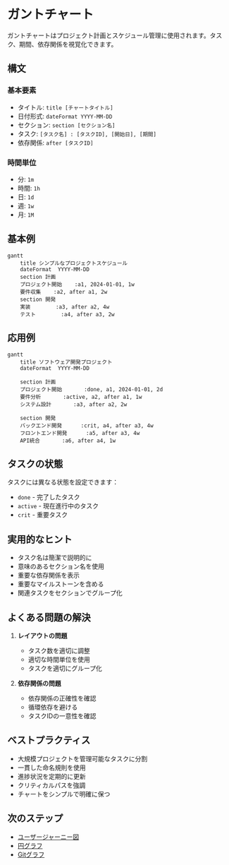 # ガントチャート

ガントチャートはプロジェクト計画とスケジュール管理に使用されます。タスク、期間、依存関係を視覚化できます。

## 構文

### 基本要素
- タイトル: `title [チャートタイトル]`
- 日付形式: `dateFormat YYYY-MM-DD`
- セクション: `section [セクション名]`
- タスク: `[タスク名] : [タスクID], [開始日], [期間]`
- 依存関係: `after [タスクID]`

### 時間単位
- 分: `1m`
- 時間: `1h`
- 日: `1d`
- 週: `1w`
- 月: `1M`

## 基本例

```mermaid
gantt
    title シンプルなプロジェクトスケジュール
    dateFormat  YYYY-MM-DD
    section 計画
    プロジェクト開始    :a1, 2024-01-01, 1w
    要件収集    :a2, after a1, 2w
    section 開発
    実装        :a3, after a2, 4w
    テスト        :a4, after a3, 2w
```

## 応用例

```mermaid
gantt
    title ソフトウェア開発プロジェクト
    dateFormat  YYYY-MM-DD
    
    section 計画
    プロジェクト開始       :done, a1, 2024-01-01, 2d
    要件分析       :active, a2, after a1, 1w
    システム設計       :a3, after a2, 2w
    
    section 開発
    バックエンド開発      :crit, a4, after a3, 4w
    フロントエンド開発      :a5, after a3, 4w
    API統合       :a6, after a4, 1w
```

## タスクの状態

タスクには異なる状態を設定できます：
- `done` - 完了したタスク
- `active` - 現在進行中のタスク
- `crit` - 重要タスク

## 実用的なヒント
- タスク名は簡潔で説明的に
- 意味のあるセクション名を使用
- 重要な依存関係を表示
- 重要なマイルストーンを含める
- 関連タスクをセクションでグループ化

## よくある問題の解決

1. **レイアウトの問題**
   - タスク数を適切に調整
   - 適切な時間単位を使用
   - タスクを適切にグループ化

2. **依存関係の問題**
   - 依存関係の正確性を確認
   - 循環依存を避ける
   - タスクIDの一意性を確認

## ベストプラクティス
- 大規模プロジェクトを管理可能なタスクに分割
- 一貫した命名規則を使用
- 進捗状況を定期的に更新
- クリティカルパスを強調
- チャートをシンプルで明確に保つ

## 次のステップ
- [ユーザージャーニー図](/ja/diagrams/user-journey)
- [円グラフ](/ja/diagrams/pie)
- [Gitグラフ](/ja/diagrams/git) 